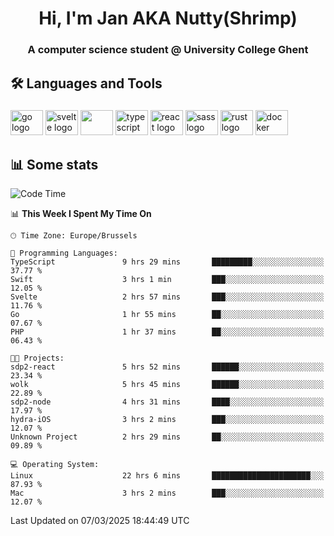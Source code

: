 <h1 align="center">Hi, I'm Jan AKA Nutty(Shrimp)</h1>
<h3 align="center">A computer science student @ University College Ghent</h3>

<h2 align="left">🛠️ Languages and Tools</h2>

###

<div align="left">
  <img src="https://cdn.jsdelivr.net/gh/devicons/devicon/icons/go/go-original.svg" height="40" width="52" alt="go logo"  />
  <img src="https://cdn.jsdelivr.net/gh/devicons/devicon@latest/icons/svelte/svelte-original.svg"  height="40" width="52" alt="svelte logo" />
  <img src="https://cdn.jsdelivr.net/gh/devicons/devicon@latest/icons/tailwindcss/tailwindcss-original.svg" height="40" width="52" />
  <img src="https://cdn.jsdelivr.net/gh/devicons/devicon/icons/typescript/typescript-original.svg" height="40" width="52" alt="typescript logo"  />
  <img src="https://cdn.jsdelivr.net/gh/devicons/devicon/icons/react/react-original.svg" height="40" width="52" alt="react logo"  />
  <img src="https://cdn.jsdelivr.net/gh/devicons/devicon/icons/sass/sass-original.svg" height="40" width="52" alt="sass logo"  />
  <img src="https://cdn.jsdelivr.net/gh/devicons/devicon@latest/icons/rust/rust-original.svg" height="40" width="52" alt="rust logo" />
  <img src="https://cdn.jsdelivr.net/gh/devicons/devicon/icons/docker/docker-original.svg" height="40" width="52" alt="docker logo"  />
</div>

<h2>📊 Some stats</h2>

<!--START_SECTION:waka-->
![Code Time](http://img.shields.io/badge/Code%20Time-5%2C705%20hrs%2013%20mins-blue)

📊 **This Week I Spent My Time On** 

```text
🕑︎ Time Zone: Europe/Brussels

💬 Programming Languages: 
TypeScript               9 hrs 29 mins       █████████░░░░░░░░░░░░░░░░   37.77 % 
Swift                    3 hrs 1 min         ███░░░░░░░░░░░░░░░░░░░░░░   12.05 % 
Svelte                   2 hrs 57 mins       ███░░░░░░░░░░░░░░░░░░░░░░   11.76 % 
Go                       1 hr 55 mins        ██░░░░░░░░░░░░░░░░░░░░░░░   07.67 % 
PHP                      1 hr 37 mins        ██░░░░░░░░░░░░░░░░░░░░░░░   06.43 % 

🐱‍💻 Projects: 
sdp2-react               5 hrs 52 mins       ██████░░░░░░░░░░░░░░░░░░░   23.34 % 
wolk                     5 hrs 45 mins       ██████░░░░░░░░░░░░░░░░░░░   22.89 % 
sdp2-node                4 hrs 31 mins       ████░░░░░░░░░░░░░░░░░░░░░   17.97 % 
hydra-iOS                3 hrs 2 mins        ███░░░░░░░░░░░░░░░░░░░░░░   12.07 % 
Unknown Project          2 hrs 29 mins       ██░░░░░░░░░░░░░░░░░░░░░░░   09.89 % 

💻 Operating System: 
Linux                    22 hrs 6 mins       ██████████████████████░░░   87.93 % 
Mac                      3 hrs 2 mins        ███░░░░░░░░░░░░░░░░░░░░░░   12.07 % 
```


 Last Updated on 07/03/2025 18:44:49 UTC
<!--END_SECTION:waka-->
